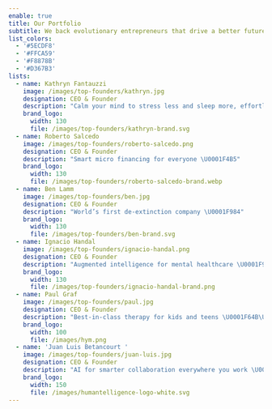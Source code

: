 ```yaml
---
enable: true
title: Our Portfolio
subtitle: We back evolutionary entrepreneurs that drive a better future forward
list_colors:
  - '#5ECDF8'
  - '#FFCA59'
  - '#F8878B'
  - '#D367B3'
lists:
  - name: Kathryn Fantauzzi
    image: /images/top-founders/kathryn.jpg
    designation: CEO & Founder
    description: "Calm your mind to stress less and sleep more, effortlessly \U0001F9D8\U0001F3FB‍♀️"
    brand_logo:
      width: 130
      file: /images/top-founders/kathryn-brand.svg
  - name: Roberto Salcedo
    image: /images/top-founders/roberto-salcedo.png
    designation: CEO & Founder
    description: "Smart micro financing for everyone \U0001F4B5"
    brand_logo:
      width: 130
      file: /images/top-founders/roberto-salcedo-brand.webp
  - name: Ben Lamm
    image: /images/top-founders/ben.jpg
    designation: CEO & Founder
    description: "World’s first de-extinction company \U0001F984"
    brand_logo:
      width: 130
      file: /images/top-founders/ben-brand.svg
  - name: Ignacio Handal
    image: /images/top-founders/ignacio-handal.png
    designation: CEO & Founder
    description: "Augmented intelligence for mental healthcare \U0001F9E0"
    brand_logo:
      width: 130
      file: /images/top-founders/ignacio-handal-brand.png
  - name: Paul Graf
    image: /images/top-founders/paul.jpg
    designation: CEO & Founder
    description: "Best-in-class therapy for kids and teens \U0001F64B\U0001F3FB"
    brand_logo:
      width: 100
      file: /images/hym.png
  - name: 'Juan Luis Betancourt '
    image: /images/top-founders/juan-luis.jpg
    designation: CEO & Founder
    description: "AI for smarter collaboration everywhere you work \U0001F680"
    brand_logo:
      width: 150
      file: /images/humantelligence-logo-white.svg
---
```


